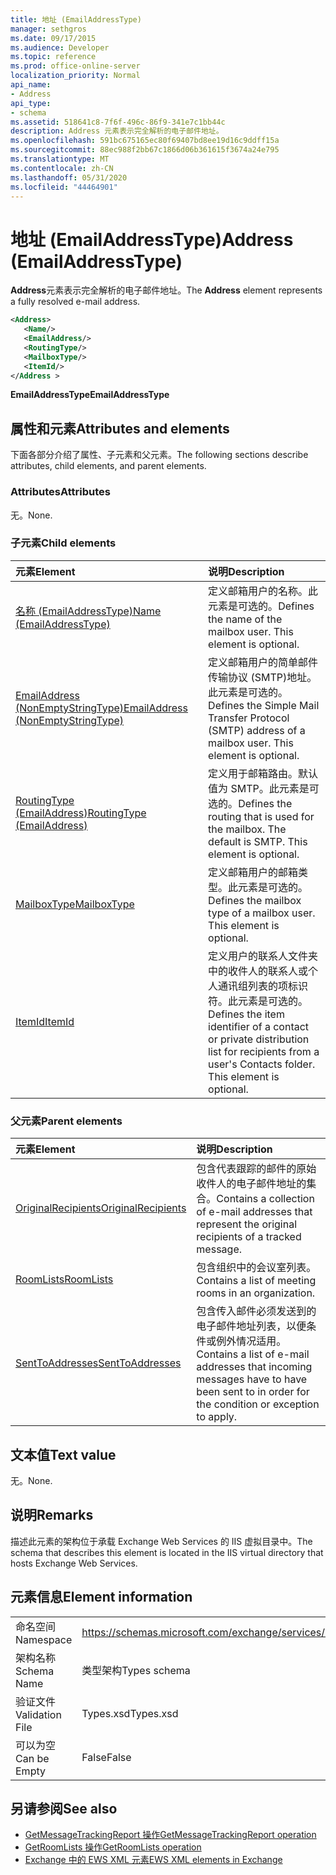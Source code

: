 ```yaml
---
title: 地址 (EmailAddressType)
manager: sethgros
ms.date: 09/17/2015
ms.audience: Developer
ms.topic: reference
ms.prod: office-online-server
localization_priority: Normal
api_name:
- Address
api_type:
- schema
ms.assetid: 518641c8-7f6f-496c-86f9-341e7c1bb44c
description: Address 元素表示完全解析的电子邮件地址。
ms.openlocfilehash: 591bc675165ec80f69407bd8ee19d16c9ddff15a
ms.sourcegitcommit: 88ec988f2bb67c1866d06b361615f3674a24e795
ms.translationtype: MT
ms.contentlocale: zh-CN
ms.lasthandoff: 05/31/2020
ms.locfileid: "44464901"
---
```

# <a name="address-emailaddresstype"></a><span data-ttu-id="93c28-103">地址 (EmailAddressType)</span><span class="sxs-lookup"><span data-stu-id="93c28-103">Address (EmailAddressType)</span></span>

<span data-ttu-id="93c28-104">**Address**元素表示完全解析的电子邮件地址。</span><span class="sxs-lookup"><span data-stu-id="93c28-104">The **Address** element represents a fully resolved e-mail address.</span></span> 
  
```XML
<Address>
   <Name/>
   <EmailAddress/>
   <RoutingType/>
   <MailboxType/>
   <ItemId/>
</Address >
```

 <span data-ttu-id="93c28-105">**EmailAddressType**</span><span class="sxs-lookup"><span data-stu-id="93c28-105">**EmailAddressType**</span></span>
## <a name="attributes-and-elements"></a><span data-ttu-id="93c28-106">属性和元素</span><span class="sxs-lookup"><span data-stu-id="93c28-106">Attributes and elements</span></span>

<span data-ttu-id="93c28-107">下面各部分介绍了属性、子元素和父元素。</span><span class="sxs-lookup"><span data-stu-id="93c28-107">The following sections describe attributes, child elements, and parent elements.</span></span>
  
### <a name="attributes"></a><span data-ttu-id="93c28-108">Attributes</span><span class="sxs-lookup"><span data-stu-id="93c28-108">Attributes</span></span>

<span data-ttu-id="93c28-109">无。</span><span class="sxs-lookup"><span data-stu-id="93c28-109">None.</span></span>
  
### <a name="child-elements"></a><span data-ttu-id="93c28-110">子元素</span><span class="sxs-lookup"><span data-stu-id="93c28-110">Child elements</span></span>

|<span data-ttu-id="93c28-111">**元素**</span><span class="sxs-lookup"><span data-stu-id="93c28-111">**Element**</span></span>|<span data-ttu-id="93c28-112">**说明**</span><span class="sxs-lookup"><span data-stu-id="93c28-112">**Description**</span></span>|
|:-----|:-----|
|[<span data-ttu-id="93c28-113">名称 (EmailAddressType)</span><span class="sxs-lookup"><span data-stu-id="93c28-113">Name (EmailAddressType)</span></span>](name-emailaddresstype.md) <br/> |<span data-ttu-id="93c28-p101">定义邮箱用户的名称。此元素是可选的。</span><span class="sxs-lookup"><span data-stu-id="93c28-p101">Defines the name of the mailbox user. This element is optional.</span></span>  <br/> |
|[<span data-ttu-id="93c28-116">EmailAddress (NonEmptyStringType)</span><span class="sxs-lookup"><span data-stu-id="93c28-116">EmailAddress (NonEmptyStringType)</span></span>](emailaddress-nonemptystringtype.md) <br/> |<span data-ttu-id="93c28-p102">定义邮箱用户的简单邮件传输协议 (SMTP)地址。此元素是可选的。</span><span class="sxs-lookup"><span data-stu-id="93c28-p102">Defines the Simple Mail Transfer Protocol (SMTP) address of a mailbox user. This element is optional.</span></span>  <br/> |
|[<span data-ttu-id="93c28-119">RoutingType (EmailAddress)</span><span class="sxs-lookup"><span data-stu-id="93c28-119">RoutingType (EmailAddress)</span></span>](routingtype-emailaddress.md) <br/> |<span data-ttu-id="93c28-p103">定义用于邮箱路由。默认值为 SMTP。此元素是可选的。</span><span class="sxs-lookup"><span data-stu-id="93c28-p103">Defines the routing that is used for the mailbox. The default is SMTP. This element is optional.</span></span>  <br/> |
|[<span data-ttu-id="93c28-123">MailboxType</span><span class="sxs-lookup"><span data-stu-id="93c28-123">MailboxType</span></span>](mailboxtype.md) <br/> |<span data-ttu-id="93c28-p104">定义邮箱用户的邮箱类型。此元素是可选的。</span><span class="sxs-lookup"><span data-stu-id="93c28-p104">Defines the mailbox type of a mailbox user. This element is optional.</span></span>  <br/> |
|[<span data-ttu-id="93c28-126">ItemId</span><span class="sxs-lookup"><span data-stu-id="93c28-126">ItemId</span></span>](itemid.md) <br/> |<span data-ttu-id="93c28-p105">定义用户的联系人文件夹中的收件人的联系人或个人通讯组列表的项标识符。此元素是可选的。</span><span class="sxs-lookup"><span data-stu-id="93c28-p105">Defines the item identifier of a contact or private distribution list for recipients from a user's Contacts folder. This element is optional.</span></span>  <br/> |
   
### <a name="parent-elements"></a><span data-ttu-id="93c28-129">父元素</span><span class="sxs-lookup"><span data-stu-id="93c28-129">Parent elements</span></span>

|<span data-ttu-id="93c28-130">**元素**</span><span class="sxs-lookup"><span data-stu-id="93c28-130">**Element**</span></span>|<span data-ttu-id="93c28-131">**说明**</span><span class="sxs-lookup"><span data-stu-id="93c28-131">**Description**</span></span>|
|:-----|:-----|
|[<span data-ttu-id="93c28-132">OriginalRecipients</span><span class="sxs-lookup"><span data-stu-id="93c28-132">OriginalRecipients</span></span>](originalrecipients.md) <br/> |<span data-ttu-id="93c28-133">包含代表跟踪的邮件的原始收件人的电子邮件地址的集合。</span><span class="sxs-lookup"><span data-stu-id="93c28-133">Contains a collection of e-mail addresses that represent the original recipients of a tracked message.</span></span>  <br/> |
|[<span data-ttu-id="93c28-134">RoomLists</span><span class="sxs-lookup"><span data-stu-id="93c28-134">RoomLists</span></span>](roomlists.md) <br/> |<span data-ttu-id="93c28-135">包含组织中的会议室列表。</span><span class="sxs-lookup"><span data-stu-id="93c28-135">Contains a list of meeting rooms in an organization.</span></span>  <br/> |
|[<span data-ttu-id="93c28-136">SentToAddresses</span><span class="sxs-lookup"><span data-stu-id="93c28-136">SentToAddresses</span></span>](senttoaddresses.md) <br/> |<span data-ttu-id="93c28-137">包含传入邮件必须发送到的电子邮件地址列表，以便条件或例外情况适用。</span><span class="sxs-lookup"><span data-stu-id="93c28-137">Contains a list of e-mail addresses that incoming messages have to have been sent to in order for the condition or exception to apply.</span></span>  <br/> |
   
## <a name="text-value"></a><span data-ttu-id="93c28-138">文本值</span><span class="sxs-lookup"><span data-stu-id="93c28-138">Text value</span></span>

<span data-ttu-id="93c28-139">无。</span><span class="sxs-lookup"><span data-stu-id="93c28-139">None.</span></span>
  
## <a name="remarks"></a><span data-ttu-id="93c28-140">说明</span><span class="sxs-lookup"><span data-stu-id="93c28-140">Remarks</span></span>

<span data-ttu-id="93c28-141">描述此元素的架构位于承载 Exchange Web Services 的 IIS 虚拟目录中。</span><span class="sxs-lookup"><span data-stu-id="93c28-141">The schema that describes this element is located in the IIS virtual directory that hosts Exchange Web Services.</span></span>
  
## <a name="element-information"></a><span data-ttu-id="93c28-142">元素信息</span><span class="sxs-lookup"><span data-stu-id="93c28-142">Element information</span></span>

|||
|:-----|:-----|
|<span data-ttu-id="93c28-143">命名空间</span><span class="sxs-lookup"><span data-stu-id="93c28-143">Namespace</span></span>  <br/> |https://schemas.microsoft.com/exchange/services/2006/types  <br/> |
|<span data-ttu-id="93c28-144">架构名称</span><span class="sxs-lookup"><span data-stu-id="93c28-144">Schema Name</span></span>  <br/> |<span data-ttu-id="93c28-145">类型架构</span><span class="sxs-lookup"><span data-stu-id="93c28-145">Types schema</span></span>  <br/> |
|<span data-ttu-id="93c28-146">验证文件</span><span class="sxs-lookup"><span data-stu-id="93c28-146">Validation File</span></span>  <br/> |<span data-ttu-id="93c28-147">Types.xsd</span><span class="sxs-lookup"><span data-stu-id="93c28-147">Types.xsd</span></span>  <br/> |
|<span data-ttu-id="93c28-148">可以为空</span><span class="sxs-lookup"><span data-stu-id="93c28-148">Can be Empty</span></span>  <br/> |<span data-ttu-id="93c28-149">False</span><span class="sxs-lookup"><span data-stu-id="93c28-149">False</span></span>  <br/> |
   
## <a name="see-also"></a><span data-ttu-id="93c28-150">另请参阅</span><span class="sxs-lookup"><span data-stu-id="93c28-150">See also</span></span>

- [<span data-ttu-id="93c28-151">GetMessageTrackingReport 操作</span><span class="sxs-lookup"><span data-stu-id="93c28-151">GetMessageTrackingReport operation</span></span>](getmessagetrackingreport-operation.md) 
- [<span data-ttu-id="93c28-152">GetRoomLists 操作</span><span class="sxs-lookup"><span data-stu-id="93c28-152">GetRoomLists operation</span></span>](getroomlists-operation.md)
- [<span data-ttu-id="93c28-153">Exchange 中的 EWS XML 元素</span><span class="sxs-lookup"><span data-stu-id="93c28-153">EWS XML elements in Exchange</span></span>](ews-xml-elements-in-exchange.md)

